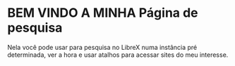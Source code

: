 # BEM VINDO A MINHA Página de pesquisa

Nela você pode usar para pesquisa no LibreX numa instância pré determinada, ver a hora e usar atalhos para acessar sites do meu interesse.



